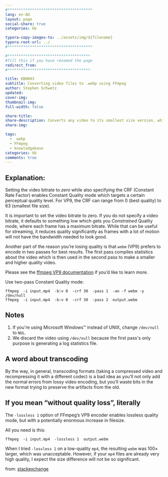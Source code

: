 ```yaml
---
#**************************************
lang: en-AU
layout: page
social-share: true
categories: kb

typora-copy-images-to: ../assets/img/${filename}
typora-root-url: ../
#**************************************

#*************************************
#fill this if you have renamed the page
redirect_from:
#*************************************

title: KB0003
subtitle: Converting video files to .webp using FFmpeg
author: Stephen Schwetz
updated:
cover-img:
thumbnail-img:
full-width: false

share-title:
share-description: Converts any video to its smallest size version, which does not have a perceivable quality loss, while still fast to convert.
share-img:

tags:
  -  webp
  - FFmpeg
  - knowledgebase
categories: kb
comments: true
---
```




## Explanation:

Setting the video bitrate to *zero* while also specifying the CRF (Constant Rate Factor) enables Constant Quality mode which targets a certain perceptual quality level. For VP9, the CRF can range from 0 (best quality) to 63 (smallest file size).

It is important to set the video bitrate to zero. If you do not specify a video bitrate, it defaults to something low which gets you *Constrained* Quality mode, where each frame has a maximum bitrate. While that can be useful for streaming, it reduces quality significantly as frames with a lot of motion will not have the bandwidth needed to look good.

Another part of the reason you’re losing quality is that `webm` (VP9) prefers to encode in two passes for best results. The first pass compiles statistics about the video which is then used in the second pass to make a smaller and higher quality video.

Please see the [ffmpeg VP9 documentation](https://trac.ffmpeg.org/wiki/Encode/VP9) if you’d like to learn more.

Use two-pass Constant Quality mode:

```
ffmpeg  -i input.mp4  -b:v 0  -crf 30  -pass 1  -an -f webm -y /dev/null
ffmpeg  -i input.mp4  -b:v 0  -crf 30  -pass 2  output.webm
```

## Notes

1. If you're using Microsoft Windows™ instead of UNIX, change `/dev/null` to `NUL`.
2. We discard the video using `/dev/null` because the first pass's only purpose is generating a log statistics file.

## A word about transcoding

By the way, in general, transcoding formats (taking a compressed video and recompressing it with a different codec) is a bad idea as you’ll not only add the normal errors from lossy video encoding, but you’ll waste bits in the new format trying to preserve the artifacts from the old.

## If you mean “without quality loss”, literally

The `-lossless 1` option of FFmpeg’s VP9 encoder enables lossless quality mode, but with a potentially enormous increase in filesize.

All you need is this:

```
ffmpeg  -i input.mp4  -lossless 1  output.webm
```

When I tried `-lossless 1` on a low-quality `mp4`, the resulting `webm` was 100× larger, which was unacceptable. However, if your `mp4` files are already very high quality, I expect the size difference will not be so significant.



from: [stackexchange](https://video.stackexchange.com/questions/19590/convert-mp4-to-webm-without-quality-loss-with-ffmpeg)

